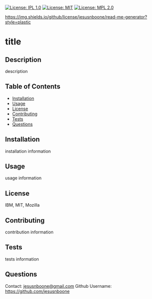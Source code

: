 [![License: IPL 1.0](https://img.shields.io/badge/License-IPL%201.0-blue.svg)](https://opensource.org/licenses/IPL-1.0)
[![License: MIT](https://img.shields.io/badge/License-MIT-yellow.svg)](https://opensource.org/licenses/MIT)
[![License: MPL 2.0](https://img.shields.io/badge/License-MPL%202.0-brightgreen.svg)](https://opensource.org/licenses/MPL-2.0)

https://img.shields.io/github/license/jesusnboone/read-me-generator?style=plastic

  # title

  ## Description

  description

  ## Table of Contents

  * [Installation](#installation)
  * [Usage](#usage)
  * [License](#license)
  * [Contributing](#contributing)
  * [Tests](#tests)
  * [Questions](#questions)

  ## Installation

  installation information

  ## Usage

  usage information

  ## License

  IBM, MIT, Mozilla

  ## Contributing
  
  contribution information

  ## Tests

  tests information

  ## Questions

  Contact: jesusnboone@gmail.com
  Github Username: https://github.com/jesusnboone

